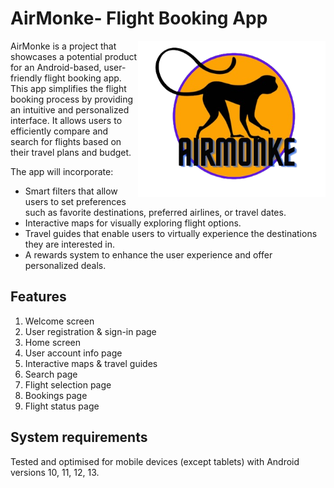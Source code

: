 # AirMonke- Flight Booking App
<img align="right" src="https://github.com/pratyushgta/AirMonke_Aeroplan/blob/master/app/src/main/res/drawable/airmonke_logo_v.png?raw=true" height="250" width="300">
AirMonke is a project that showcases a potential product for an Android-based, user-friendly flight booking app. This app simplifies the flight booking process by providing an intuitive and personalized interface. It allows users to efficiently compare and search for flights based on their travel plans and budget.

The app will incorporate:
- Smart filters that allow users to set preferences such as favorite destinations, preferred airlines, or travel dates.
- Interactive maps for visually exploring flight options.
- Travel guides that enable users to virtually experience the destinations they are interested in.
- A rewards system to enhance the user experience and offer personalized deals.

## Features
1. Welcome screen
2. User registration & sign-in page
3. Home screen
4. User account info page
5. Interactive maps & travel guides
6. Search page
7. Flight selection page
8. Bookings page
9. Flight status page

## System requirements
Tested and optimised for mobile devices (except tablets) with Android versions 10, 11, 12, 13.
